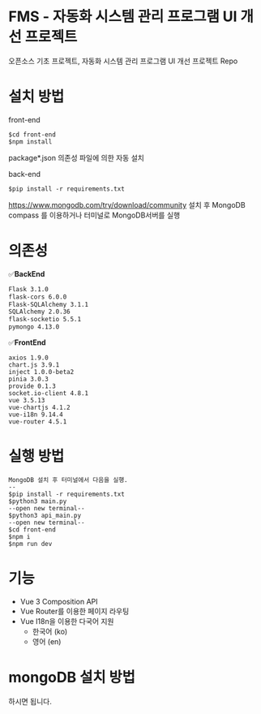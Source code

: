 # FMS - 자동화 시스템 관리 프로그램 UI 개선 프로젝트
오픈소스 기초 프로젝트, 자동화 시스템 관리 프로그램 UI 개선 프로젝트 Repo

# 설치 방법
front-end
```
$cd front-end
$npm install
```
package*.json 의존성 파일에 의한 자동 설치


back-end
```
$pip install -r requirements.txt
```
https://www.mongodb.com/try/download/community
설치 후 MongoDB compass 를 이용하거나 터미널로 MongoDB서버를 실행

# 의존성

✅**BackEnd**
```bash
Flask 3.1.0  
flask-cors 6.0.0  
Flask-SQLAlchemy 3.1.1  
SQLAlchemy 2.0.36  
flask-socketio 5.5.1  
pymongo 4.13.0  
```

✅**FrontEnd**
```
axios 1.9.0  
chart.js 3.9.1  
inject 1.0.0-beta2  
pinia 3.0.3  
provide 0.1.3  
socket.io-client 4.8.1  
vue 3.5.13  
vue-chartjs 4.1.2  
vue-i18n 9.14.4  
vue-router 4.5.1  

```

# 실행 방법
```
MongoDB 설치 후 터미널에서 다음을 실행.
--
$pip install -r requirements.txt
$python3 main.py
--open new terminal--
$python3 api_main.py
--open new terminal--
$cd front-end
$npm i
$npm run dev
```

# 기능
- Vue 3 Composition API
- Vue Router를 이용한 페이지 라우팅
- Vue I18n을 이용한 다국어 지원
  - 한국어 (ko)
  - 영어 (en)

# mongoDB 설치 방법
하시면 됩니다.
